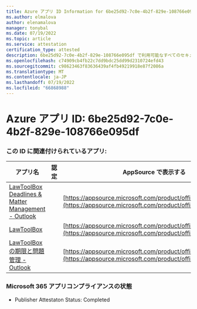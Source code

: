 ```yaml
---
title: Azure アプリ ID Information for 6be25d92-7c0e-4b2f-829e-108766e095df
ms.author: elmalova
author: elenamalova
manager: tonybal
ms.date: 07/19/2022
ms.topic: article
ms.service: attestation
certification_type: attested
description: 6be25d92-7c0e-4b2f-829e-108766e095df で利用可能なすべてのセキュリティとコンプライアンス情報。
ms.openlocfilehash: c74909cb4fb22c7dd9bdc25dd99d2310724efd43
ms.sourcegitcommit: c98623463f83636439af4fb49219918e87f2086a
ms.translationtype: MT
ms.contentlocale: ja-JP
ms.lasthandoff: 07/19/2022
ms.locfileid: "66868988"
---
```

# <a name="azure-app-id-6be25d92-7c0e-4b2f-829e-108766e095df"></a>Azure アプリ ID: 6be25d92-7c0e-4b2f-829e-108766e095df


### <a name="apps-associated-with-this-id"></a>この ID に関連付けられているアプリ:
| **アプリ名** | **認定** | **AppSource で表示する** |
|--------------|---------------|-----------------------|
| [LawToolBox Deadlines &amp; Matter Management - Outlook](../forward/WA104120953.md) |  | [https://appsource.microsoft.com/product/office/WA104120953](https://appsource.microsoft.com/product/office/WA104120953) |
| [LawToolBox](../forward/WA104381656.md) |  | [https://appsource.microsoft.com/product/office/WA104381656](https://appsource.microsoft.com/product/office/WA104381656) |
| [LawToolBox の期限と問題管理 - Outlook](../forward/WA200003103.md) |  | [https://appsource.microsoft.com/product/office/WA200003103](https://appsource.microsoft.com/product/office/WA200003103) |

### <a name="microsoft-365-app-compliance-status"></a>Microsoft 365 アプリコンプライアンスの状態
- Publisher Attestaton Status: Completed
